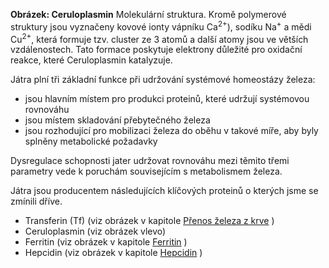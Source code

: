 
<div class="w3-row">
<div class="w3-half w3-center">

<bdl-pdb-pdbe-molstar molecule-id="2j5w" height="500px" show-ions="CA,CU,NA"></bdl-pdb-pdbe-molstar>

**Obrázek: Ceruloplasmin** Molekulární struktura. Kromě polymerové struktury jsou vyznačeny  kovové ionty vápníku Ca<sup>2+</sup>), sodíku Na<sup>+</sup> a  mědi Cu<sup>2+</sup>, která formuje tzv. cluster ze 3 atomů a další atomy jsou ve větších vzdálenostech. Tato formace poskytuje elektrony důležité pro oxidační reakce, které Ceruloplasmin katalyzuje.

</div>
<div class="w3-half">
<div class="w3-justify w3-margin-left">

Játra plní tři základní funkce při udržování systémové homeostázy železa:

* jsou hlavním místem pro produkci proteinů, které udržují systémovou rovnováhu
* jsou místem skladování přebytečného železa
* jsou rozhodující pro mobilizaci železa do oběhu v takové míře, aby byly splněny metabolické požadavky

Dysregulace schopnosti jater udržovat rovnováhu mezi těmito třemi parametry vede k poruchám souvisejícím s metabolismem železa.

Játra jsou producentem následujících klíčových proteinů o kterých jsme se zmínili dříve.

* Transferin (Tf) (viz obrázek v kapitole [Přenos železa z krve](#iron4.md) )
* Ceruloplasmin (viz obrázek vlevo)
* Ferritin (viz obrázek v kapitole [Ferritin](#iron2.md) )
* Hepcidin (viz obrázek v kapitole [Hepcidin](#iron5.md) )

<bdl-quiz question="Kolik atomů mědi je navázáno v tzv. clusteru ve struktuře ceruloplasminu (viz obrázek vedle)?" answers="3|7|10" correctoptions="true|false|false" explanations="ano, tyto atomy mědi jsou fyzicky v tzv. clusteru|ne, tolik atomů mědi je sice ve struktuře ale jen 3 formují cluster|ne. 10 kovových iontů je ve struktuře na obrázku, ale jen 3 atomy mědi formují cluster."></bdl-quiz>

</div>
</div>
</div>
